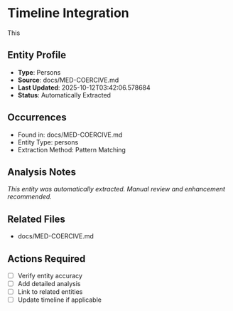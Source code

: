# Timeline Integration
This

## Entity Profile
- **Type**: Persons
- **Source**: docs/MED-COERCIVE.md
- **Last Updated**: 2025-10-12T03:42:06.578684
- **Status**: Automatically Extracted

## Occurrences
- Found in: docs/MED-COERCIVE.md
- Entity Type: persons
- Extraction Method: Pattern Matching

## Analysis Notes
*This entity was automatically extracted. Manual review and enhancement recommended.*

## Related Files
- docs/MED-COERCIVE.md

## Actions Required
- [ ] Verify entity accuracy
- [ ] Add detailed analysis
- [ ] Link to related entities
- [ ] Update timeline if applicable
